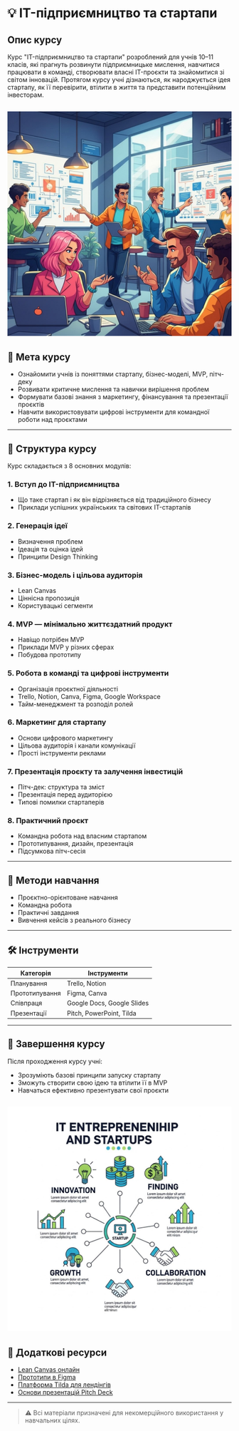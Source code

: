 # 💡 IT-підприємництво та стартапи

## Опис курсу

Курс "IT-підприємництво та стартапи" розроблений для учнів 10–11 класів, які прагнуть розвинути підприємницьке мислення, навчитися працювати в команді, створювати власні IT-проєкти та знайомитися зі світом інновацій. Протягом курсу учні дізнаються, як народжується ідея стартапу, як її перевірити, втілити в життя та представити потенційним інвесторам.

![LR2-IT](../resources/images/122.jpg)
---

## 🎯 Мета курсу

- Ознайомити учнів із поняттями стартапу, бізнес-моделі, MVP, пітч-деку
- Розвивати критичне мислення та навички вирішення проблем
- Формувати базові знання з маркетингу, фінансування та презентації проєктів
- Навчити використовувати цифрові інструменти для командної роботи над проєктами

---

## 🧭 Структура курсу

Курс складається з 8 основних модулів:

### 1. Вступ до IT-підприємництва
- Що таке стартап і як він відрізняється від традиційного бізнесу
- Приклади успішних українських та світових IT-стартапів

### 2. Генерація ідеї
- Визначення проблем
- Ідеація та оцінка ідей
- Принципи Design Thinking

### 3. Бізнес-модель і цільова аудиторія
- Lean Canvas
- Ціннісна пропозиція
- Користувацькі сегменти

### 4. MVP — мінімально життєздатний продукт
- Навіщо потрібен MVP
- Приклади MVP у різних сферах
- Побудова прототипу

### 5. Робота в команді та цифрові інструменти
- Організація проєктної діяльності
- Trello, Notion, Canva, Figma, Google Workspace
- Тайм-менеджмент та розподіл ролей

### 6. Маркетинг для стартапу
- Основи цифрового маркетингу
- Цільова аудиторія і канали комунікації
- Прості інструменти реклами

### 7. Презентація проєкту та залучення інвестицій
- Пітч-дек: структура та зміст
- Презентація перед аудиторією
- Типові помилки стартаперів

### 8. Практичний проєкт
- Командна робота над власним стартапом
- Прототипування, дизайн, презентація
- Підсумкова пітч-сесія

---

## 📌 Методи навчання

- Проєктно-орієнтоване навчання
- Командна робота
- Практичні завдання
- Вивчення кейсів з реального бізнесу

---

## 🛠 Інструменти

| Категорія        | Інструменти                         |
|------------------|--------------------------------------|
| Планування       | Trello, Notion                      |
| Прототипування   | Figma, Canva                        |
| Співпраця        | Google Docs, Google Slides          |
| Презентації      | Pitch, PowerPoint, Tilda            |

---

## 📖 Завершення курсу

Після проходження курсу учні:
- Зрозуміють базові принципи запуску стартапу
- Зможуть створити свою ідею та втілити її в MVP
- Навчаться ефективно презентувати свої проєкти

![LR2-IT](../resources/images/123.jpg)
---

## 🔗 Додаткові ресурси

- [Lean Canvas онлайн](https://leanstack.com/leancanvas)
- [Прототипи в Figma](https://www.figma.com/)
- [Платформа Tilda для лендінгів](https://tilda.cc/)
- [Основи презентацій Pitch Deck](https://piktochart.com/blog/startup-pitch-deck-examples/)

---

> ⚠️ Всі матеріали призначені для некомерційного використання у навчальних цілях.
